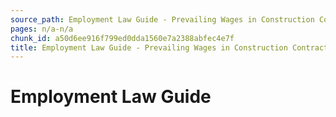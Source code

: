 ```yaml
---
source_path: Employment Law Guide - Prevailing Wages in Construction Contracts.md
pages: n/a-n/a
chunk_id: a50d6ee916f799ed0dda1560e7a2388abfec4e7f
title: Employment Law Guide - Prevailing Wages in Construction Contracts
---
```

# Employment Law Guide
